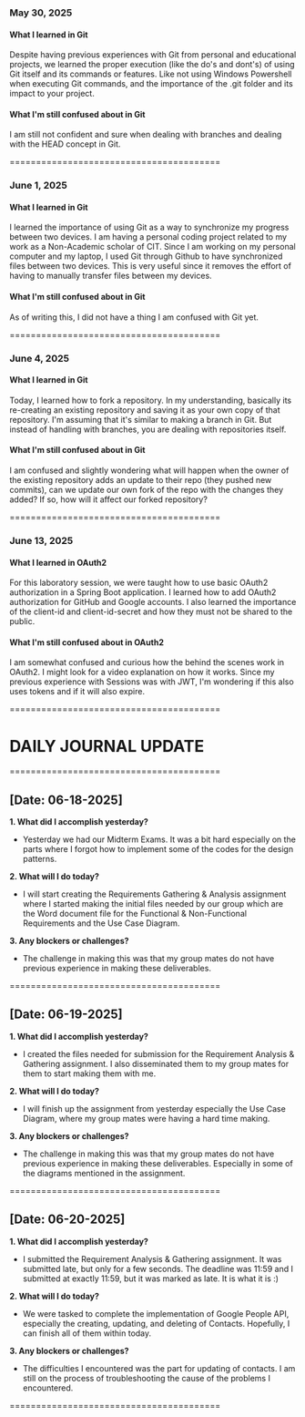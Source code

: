 ### May 30, 2025

#### What I learned in Git
Despite having previous experiences with Git from personal and educational projects, we learned the proper execution (like the do's and dont's) of using Git itself and its commands or features. Like not using Windows Powershell when executing  Git commands, and the importance of the .git folder and its impact to your project.

#### What I'm still confused about in Git
I am still not confident and sure when dealing with branches and dealing with the HEAD concept in Git.

========================================

### June 1, 2025

#### What I learned in Git
I learned the importance of using Git as a way to synchronize my progress between two devices. I am having a personal coding project related to my work as a Non-Academic scholar of CIT. Since I am working on my personal computer and my laptop, I used Git through Github to have synchronized files between two devices. This is very useful since it removes the effort of having to manually transfer files between my devices.

#### What I'm still confused about in Git
As of writing this, I did not have a thing I am confused with Git yet. 

========================================

### June 4, 2025

#### What I learned in Git
Today, I learned how to fork a repository. In my understanding, basically its re-creating an existing repository and saving it as your own copy of that repository. I'm assuming that it's similar to making a branch in Git. But instead of handling with branches, you are dealing with repositories itself. 

#### What I'm still confused about in Git
I am confused and slightly wondering what will happen when the owner of the existing repository adds an update to their repo (they pushed new commits), can we update our own fork of the repo with the changes they added? If so, how will it affect our forked repository?

========================================

### June 13, 2025

#### What I learned in OAuth2
For this laboratory session, we were taught how to use basic OAuth2 authorization in a Spring Boot application. I learned how to add OAuth2 authorization for GitHub and Google accounts. I also learned the importance of the client-id and client-id-secret and how they must not be shared to the public.

#### What I'm still confused about in OAuth2
I am somewhat confused and curious how the behind the scenes work in OAuth2. I might look for a video explanation on how it works. Since my previous experience with Sessions was with JWT, I'm wondering if this also uses tokens and if it will also expire.

========================================<br>
# DAILY JOURNAL UPDATE <br>
========================================<br>

## [Date: 06-18-2025]

**1. What did I accomplish yesterday?**
- Yesterday we had our Midterm Exams. It was a bit hard especially on the parts where I forgot how to implement some of the codes for the design patterns.

**2. What will I do today?**
- I will start creating the Requirements Gathering & Analysis assignment where I started making the initial files needed by our group which are the Word document file for the Functional & Non-Functional Requirements and the Use Case Diagram.

**3. Any blockers or challenges?**
- The challenge in making this was that my group mates do not have previous experience in making these deliverables.

========================================

## [Date: 06-19-2025]

**1. What did I accomplish yesterday?**
- I created the files needed for submission for the Requirement Analysis & Gathering assignment. I also disseminated them to my group mates for them to start making them with me.

**2. What will I do today?**
- I will finish up the assignment from yesterday especially the Use Case Diagram, where my group mates were having a hard time making.

**3. Any blockers or challenges?**
- The challenge in making this was that my group mates do not have previous experience in making these deliverables. Especially in some of the diagrams mentioned in the assignment.

========================================

## [Date: 06-20-2025]

**1. What did I accomplish yesterday?**
- I submitted the Requirement Analysis & Gathering assignment. It was submitted late, but only for a few seconds. The deadline was 11:59 and I submitted at exactly 11:59, but it was marked as late. It is what it is :)  

**2. What will I do today?**
- We were tasked to complete the implementation of Google People API, especially the creating, updating, and deleting of Contacts. Hopefully, I can finish all of them within today.

**3. Any blockers or challenges?**
- The difficulties I encountered was the part for updating of contacts. I am still on the process of troubleshooting the cause of the problems I encountered.

========================================